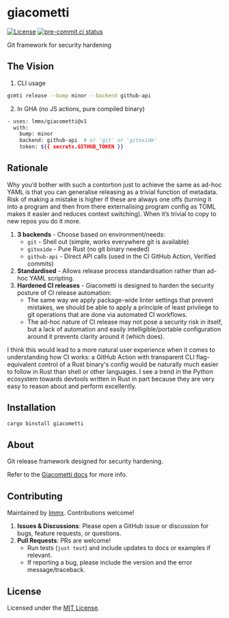 # giacometti

[![License](https://img.shields.io/pypi/l/giacometti.svg)](https://pypi.python.org/pypi/giacometti)
[![pre-commit.ci status](https://results.pre-commit.ci/badge/github/lmmx/giacometti/master.svg)](https://results.pre-commit.ci/latest/github/lmmx/giacometti/master)

Git framework for security hardening

## The Vision

1. CLI usage

```sh
gcmti release --bump minor --backend github-api
```

2. In GHA (no JS actions, pure compiled binary)

```sh
- uses: lmmx/giacometti@v1
  with:
    bump: minor
    backend: github-api  # or 'git' or 'gitoxide'
    token: ${{ secrets.GITHUB_TOKEN }}
```

## Rationale

Why you’d bother with such a contortion just to achieve the same as ad-hoc YAML is that you can generalise releasing as a trivial function of metadata.
Risk of making a mistake is higher if these are always one offs (turning it into a program and then from there externalising program config as TOML
makes it easier and reduces context switching). When it’s trivial to copy to new repos you do it more.

1. **3 backends** - Choose based on environment/needs:
   - `git` - Shell out (simple, works everywhere git is available)
   - `gitoxide` - Pure Rust (no git binary needed)
   - `github-api` - Direct API calls (used in the CI GitHub Action, Verified commits)
2. **Standardised** - Allows release process standardisation rather than ad-hoc YAML scripting.
3. **Hardened CI releases** - Giacometti is designed to harden the security posture of CI release automation:
   - The same way we apply package-wide linter settings that prevent mistakes, we should be able to
     apply a principle of least privilege to git operations that are done via automated CI workflows.
   - The ad-hoc nature of CI release may not pose a security risk in itself, but a lack of automation
     and easily intelligible/portable configuration around it prevents clarity around it (which does).

I think this would lead to a more natural user experience when it comes to understanding how CI
works: a GitHub Action with transparent CLI flag-equivalent control of a Rust binary's config would
be naturally much easier to follow in Rust than shell or other languages. I see a trend in the Python
ecosystem towards devtools written in Rust in part because they are very easy to reason about and
perform excellently.

## Installation

```sh
cargo binstall giacometti
```

## About

Git release framework designed for security hardening.

Refer to the [Giacometti docs](https://docs.rs/giacometti) for more info.

## Contributing

Maintained by [lmmx](https://github.com/lmmx). Contributions welcome!

1. **Issues & Discussions**: Please open a GitHub issue or discussion for bugs, feature requests, or questions.
2. **Pull Requests**: PRs are welcome!
   - Run tests (`just test`) and include updates to docs or examples if relevant.
   - If reporting a bug, please include the version and the error message/traceback.

## License

Licensed under the [MIT License](https://github.com/lmmx/giacometti/blob/master/LICENSE).
